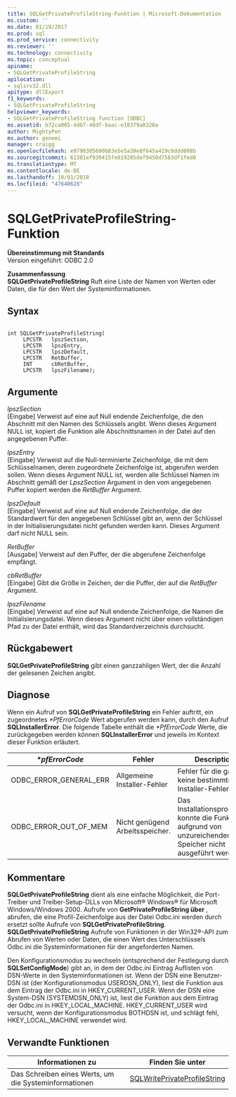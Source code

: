 ```yaml
---
title: SQLGetPrivateProfileString-Funktion | Microsoft-Dokumentation
ms.custom: ''
ms.date: 01/19/2017
ms.prod: sql
ms.prod_service: connectivity
ms.reviewer: ''
ms.technology: connectivity
ms.topic: conceptual
apiname:
- SQLGetPrivateProfileString
apilocation:
- sqlsrv32.dll
apitype: dllExport
f1_keywords:
- SQLGetPrivateProfileString
helpviewer_keywords:
- SQLGetPrivateProfileString function [ODBC]
ms.assetid: b72ca065-4d67-48df-baac-e18379a8320a
author: MightyPen
ms.author: genemi
manager: craigg
ms.openlocfilehash: e9790305690b83e5e5a39e8f645a419c8ddd098b
ms.sourcegitcommit: 61381ef939415fe019285def9450d7583df1fed0
ms.translationtype: MT
ms.contentlocale: de-DE
ms.lasthandoff: 10/01/2018
ms.locfileid: "47640628"
---
```

# <a name="sqlgetprivateprofilestring-function"></a>SQLGetPrivateProfileString-Funktion
**Übereinstimmung mit Standards**  
 Version eingeführt: ODBC 2.0  
  
 **Zusammenfassung**  
 **SQLGetPrivateProfileString** Ruft eine Liste der Namen von Werten oder Daten, die für den Wert der Systeminformationen.  
  
## <a name="syntax"></a>Syntax  
  
```  
  
int SQLGetPrivateProfileString(  
     LPCSTR   lpszSection,  
     LPCSTR   lpszEntry,  
     LPCSTR   lpszDefault,  
     LPCSTR   RetBuffer,  
     INT      cbRetBuffer,  
     LPCSTR   lpszFilename);  
```  
  
## <a name="arguments"></a>Argumente  
 *lpszSection*  
 [Eingabe] Verweist auf eine auf Null endende Zeichenfolge, die den Abschnitt mit den Namen des Schlüssels angibt. Wenn dieses Argument NULL ist, kopiert die Funktion alle Abschnittsnamen in der Datei auf den angegebenen Puffer.  
  
 *lpszEntry*  
 [Eingabe] Verweist auf die Null-terminierte Zeichenfolge, die mit dem Schlüsselnamen, deren zugeordnete Zeichenfolge ist, abgerufen werden sollen. Wenn dieses Argument NULL ist, werden alle Schlüssel Namen im Abschnitt gemäß der *LpszSection* Argument in den vom angegebenen Puffer kopiert werden die *RetBuffer* Argument.  
  
 *lpszDefault*  
 [Eingabe] Verweist auf eine auf Null endende Zeichenfolge, die der Standardwert für den angegebenen Schlüssel gibt an, wenn der Schlüssel in der Initialisierungsdatei nicht gefunden werden kann. Dieses Argument darf nicht NULL sein.  
  
 *RetBuffer*  
 [Ausgabe] Verweist auf den Puffer, der die abgerufene Zeichenfolge empfängt.  
  
 *cbRetBuffer*  
 [Eingabe] Gibt die Größe in Zeichen, der die Puffer, der auf die *RetBuffer* Argument.  
  
 *lpszFilename*  
 [Eingabe] Verweist auf eine auf Null endende Zeichenfolge, die Namen die Initialisierungsdatei. Wenn dieses Argument nicht über einen vollständigen Pfad zu der Datei enthält, wird das Standardverzeichnis durchsucht.  
  
## <a name="returns"></a>Rückgabewert  
 **SQLGetPrivateProfileString** gibt einen ganzzahligen Wert, der die Anzahl der gelesenen Zeichen angibt.  
  
## <a name="diagnostics"></a>Diagnose  
 Wenn ein Aufruf von **SQLGetPrivateProfileString** ein Fehler auftritt, ein zugeordnetes  *\*PfErrorCode* Wert abgerufen werden kann, durch den Aufruf **SQLInstallerError**. Die folgende Tabelle enthält die  *\*PfErrorCode* Werte, die zurückgegeben werden können **SQLInstallerError** und jeweils im Kontext dieser Funktion erläutert.  
  
|*\*pfErrorCode*|Fehler|Description|  
|---------------------|-----------|-----------------|  
|ODBC_ERROR_GENERAL_ERR|Allgemeine Installer-Fehler|Fehler für die gab es keine bestimmte Installer-Fehlers.|  
|ODBC_ERROR_OUT_OF_MEM|Nicht genügend Arbeitsspeicher.|Das Installationsprogramm konnte die Funktion aufgrund von unzureichendem Speicher nicht ausgeführt werden.|  
  
## <a name="comments"></a>Kommentare  
 **SQLGetPrivateProfileString** dient als eine einfache Möglichkeit, die Port-Treiber und Treiber-Setup-DLLs von Microsoft® Windows® für Microsoft Windows/Windows 2000. Aufrufe von **GetPrivateProfileString über** , abrufen, die eine Profil-Zeichenfolge aus der Datei Odbc.ini werden durch ersetzt sollte Aufrufe von **SQLGetPrivateProfileString**. **SQLGetPrivateProfileString** Aufrufe von Funktionen in der Win32®-API zum Abrufen von Werten oder Daten, die einen Wert des Unterschlüssels Odbc.ini die Systeminformationen für der angeforderten Namen.  
  
 Den Konfigurationsmodus zu wechseln (entsprechend der Festlegung durch **SQLSetConfigMode**) gibt an, in dem der Odbc.ini Eintrag Auflisten von DSN-Werte in den Systeminformationen ist. Wenn der DSN eine Benutzer-DSN ist (der Konfigurationsmodus USERDSN_ONLY), liest die Funktion aus dem Eintrag der Odbc.ini in HKEY_CURRENT_USER. Wenn der DSN eine System-DSN (SYSTEMDSN_ONLY) ist, liest die Funktion aus dem Eintrag der Odbc.ini in HKEY_LOCAL_MACHINE. HKEY_CURRENT_USER wird versucht, wenn der Konfigurationsmodus BOTHDSN ist, und schlägt fehl, HKEY_LOCAL_MACHINE verwendet wird.  
  
## <a name="related-functions"></a>Verwandte Funktionen  
  
|Informationen zu|Finden Sie unter|  
|---------------------------|---------|  
|Das Schreiben eines Werts, um die Systeminformationen|[SQLWritePrivateProfileString](../../../odbc/reference/syntax/sqlwriteprivateprofilestring-function.md)|
